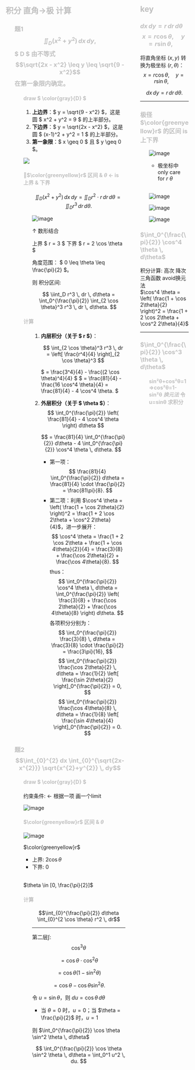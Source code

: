 <div style="float: left; width: 64%; padding: 1%;">

##  <span style="color: silver;">积分 直角→极 计算
<ul>

###  <span style="color: silver;">题1$$\iint_D (x^2 + y^2) \, dx \, dy,$$ $ D $ 由不等式$$\sqrt{2x - x^2} \leq y \leq \sqrt{9 - x^2}$$在第一象限内确定。
<ul>

####  <span style="color: silver;">draw $ \color{gray}{D} $
1. **上边界**：$ y = \sqrt{9 - x^2} $，这是圆 $ x^2 + y^2 = 9 $ 的上半部分。
2. **下边界**：$ y = \sqrt{2x - x^2} $，这是圆 $ (x-1)^2 + y^2 = 1 $ 的上半部分。
3. **第一象限**：$ x \geq 0 $ 且 $ y \geq 0 $。

![](https://bluejedis.github.io/picx-images-hosting/Math/屏幕截图-2025-04-16-120818.7w70grqaup.png)

####  <span style="color: silver;"> 🌟$\color{greenyellow}r$ 区间 & $\theta$ ← is 上界 & 下界 
<ul>

$$
\iint_D (x^2 + y^2) \, dx \, dy = \iint_D r^2 \cdot r \, dr \, d\theta = \iint_D r^3 \, dr \, d\theta.
$$

![image](https://bluejedis.github.io/picx-images-hosting/Math/image.6bh9j5f1wu.png)

↑ 数形结合

上界 $ r = 3 $
下界 $ r = 2 \cos \theta $



角度范围： $ 0 \leq \theta \leq \frac{\pi}{2} $。



则 积分区间:

$$
\iint_D r^3 \, dr \, d\theta = \int_0^{\frac{\pi}{2}} \int_{2 \cos \theta}^3 r^3 \, dr \, d\theta.
$$
</ul>

####  <span style="color: silver;">计算
<ul>

1. **内层积分（关于 $ r $）**：
   
   $$
   \int_{2 \cos \theta}^3 r^3 \, dr = \left[ \frac{r^4}{4} \right]_{2 \cos \theta}^3
   $$

   $
   = \frac{3^4}{4} - \frac{(2 \cos \theta)^4}{4} 
   $
   $
   = \frac{81}{4} - \frac{16 \cos^4 \theta}{4} = \frac{81}{4} - 4 \cos^4 \theta.
   $

1. **外层积分（关于 $ \theta $）**：
   $$
   \int_0^{\frac{\pi}{2}} \left( \frac{81}{4} - 4 \cos^4 \theta \right) d\theta
   $$

   $$
 = \frac{81}{4} \int_0^{\frac{\pi}{2}} d\theta - 4 \int_0^{\frac{\pi}{2}} \cos^4 \theta \, d\theta.
   $$
   - 第一项：
     $$
     \frac{81}{4} \int_0^{\frac{\pi}{2}} d\theta = \frac{81}{4} \cdot \frac{\pi}{2} = \frac{81\pi}{8}.
     $$
   - 第二项：利用 $\cos^4 \theta = \left( \frac{1 + \cos 2\theta}{2} \right)^2 = \frac{1 + 2 \cos 2\theta + \cos^2 2\theta}{4}$，进一步展开：
     $$
     \cos^4 \theta = \frac{1 + 2 \cos 2\theta + \frac{1 + \cos 4\theta}{2}}{4} = \frac{3}{8} + \frac{\cos 2\theta}{2} + \frac{\cos 4\theta}{8}.
     $$
     thus：
     $$
     \int_0^{\frac{\pi}{2}} \cos^4 \theta \, d\theta = \int_0^{\frac{\pi}{2}} \left( \frac{3}{8} + \frac{\cos 2\theta}{2} + \frac{\cos 4\theta}{8} \right) d\theta.
     $$
     各项积分分别为：
     $$
     \int_0^{\frac{\pi}{2}} \frac{3}{8} \, d\theta = \frac{3}{8} \cdot \frac{\pi}{2} = \frac{3\pi}{16},
     $$
     $$
     \int_0^{\frac{\pi}{2}} \frac{\cos 2\theta}{2} \, d\theta = \frac{1}{2} \left[ \frac{\sin 2\theta}{2} \right]_0^{\frac{\pi}{2}} = 0,
     $$
     $$
     \int_0^{\frac{\pi}{2}} \frac{\cos 4\theta}{8} \, d\theta = \frac{1}{8} \left[ \frac{\sin 4\theta}{4} \right]_0^{\frac{\pi}{2}} = 0.
     $$
</ul>
</ul>


###  <span style="color: silver;"> 题2 $$\int_{0}^{2} dx \int_{0}^{\sqrt{2x-x^{2}}} \sqrt{x^{2}+y^{2}} \, dy$$

<ul>

####  <span style="color: silver;">draw $ \color{gray}{D} $ 

约束条件: ← 根据一项 画一个limit

![image](https://bluejedis.github.io/picx-images-hosting/Math/image.2a5a4u8hyr(1).64e1nt3ivj.png)


####  <span style="color: silver;">$\color{greenyellow}r$ 区间 & $\theta$

![image](https://bluejedis.github.io/picx-images-hosting/Math/image.2a5a4u8hyr2.9kgdfwd9g9.png)

$\color{greenyellow}r$
- 上界: $2\cos \theta$
- 下界: $0$
<br>

$\theta \in [0, \frac{\pi}{2}]$



####  <span style="color: silver;">计算
<ul>

$$\int_{0}^{\frac{\pi}{2}} d\theta \int_{0}^{2 \cos \theta} r^2 \, dr$$

---
第二层$\int$:
$$\cos^3 \theta$$

$$ = \cos \theta \cdot \cos^2 \theta$$ 


$$
=\cos \theta (1 - \sin^2 \theta) 
$$


$$
= \cos \theta - \cos \theta \sin^2 \theta.
$$



令 $u = \sin \theta$，则 $du = \cos \theta \, d\theta$
- 当 $\theta = 0$ 时，$u = 0$；当 $\theta = \frac{\pi}{2}$ 时，$u = 1$

则 $\int_0^{\frac{\pi}{2}} \cos \theta \sin^2 \theta \, d\theta$

$$
\int_0^{\frac{\pi}{2}} \cos \theta \sin^2 \theta \, d\theta = \int_0^1 u^2 \, du.
$$

</ul>



</ul>




</div>
<div style="float: right; width: 26%; padding: 1%;">

##  <span style="color: silver;">key

###  <span style="color: silver;">$dx \, dy = r \, dr \, d\theta$ $$x = r \cos \theta, \quad y = r \sin \theta, \quad $$
将直角坐标 $(x, y)$ 转换为极坐标 $(r, \theta)$：
$$
x = r \cos \theta, \quad y = r \sin \theta, \quad 
$$


$$
dx \, dy = r \, dr \, d\theta.
$$


---


###  <span style="color: silver;">极径$\color{greenyellow}r$ 的区间 is 上下界

<ul>

![image](https://bluejedis.github.io/picx-images-hosting/Math/image.92qbr87467.png)

- 极坐标中only care for $r$ $\theta$
<br>

![image](https://bluejedis.github.io/picx-images-hosting/Math/image.6bh9j5f1wu.png)

![image](https://bluejedis.github.io/picx-images-hosting/Math/image.7zqmfu59gy.png)

![image](https://bluejedis.github.io/picx-images-hosting/Math/image.2a5a4u8hyr2.9kgdfwd9g9.png)

</ul>

###  <span style="color: silver;">$\int_0^{\frac{\pi}{2}} \cos^4 \theta \, d\theta$

积分计算:
高次 降次 三角函数 avoid换元法
<br>
$\cos^4 \theta = \left( \frac{1 + \cos 2\theta}{2} \right)^2 = \frac{1 + 2 \cos 2\theta + \cos^2 2\theta}{4}$


---
###  <span style="color: silver;">$\int_0^{\frac{\pi}{2}} \cos^3 \theta \, d\theta$

<ul>

####  <span style="color: silver;">sin²θ+cos²θ=1⇒cos²θ=1-sin²θ _换元法_ 令u=sinθ 求积分

</ul>

</div>
<div style="clear: both;"></div>
